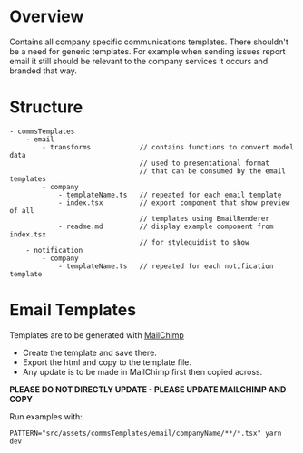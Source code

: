 # Overview

Contains all company specific communications templates. There shouldn't be a
need for generic templates. For example when sending issues report email it
still should be relevant to the company services it occurs and branded that way.

# Structure

```
- commsTemplates
    - email
        - transforms            // contains functions to convert model data
                                // used to presentational format
                                // that can be consumed by the email templates
        - company
            - templateName.ts   // repeated for each email template
            - index.tsx         // export component that show preview of all
                                // templates using EmailRenderer
            - readme.md         // display example component from index.tsx
                                // for styleguidist to show
    - notification
        - company
            - templateName.ts   // repeated for each notification template
```
# Email Templates

Templates are to be generated with [MailChimp](https://mailchimp.com/)

 - Create the template and save there.
 - Export the html and copy to the template file.
 - Any update is to be made in MailChimp first then copied across.
 
 **PLEASE DO NOT DIRECTLY UPDATE - PLEASE UPDATE MAILCHIMP AND COPY**
 
 Run examples with: 
 
 ```PATTERN="src/assets/commsTemplates/email/companyName/**/*.tsx" yarn dev```
